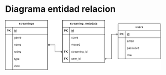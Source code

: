 
# Diagrama entidad relacion

![alt](https://github.com/FelipeOP/streaming-service/blob/main/ERD.png)
